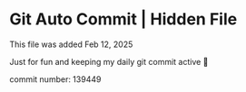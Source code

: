 # Git Auto Commit | Hidden File

This file was added Feb 12, 2025

Just for fun and keeping my daily git commit active 🤪

commit number: 139449
